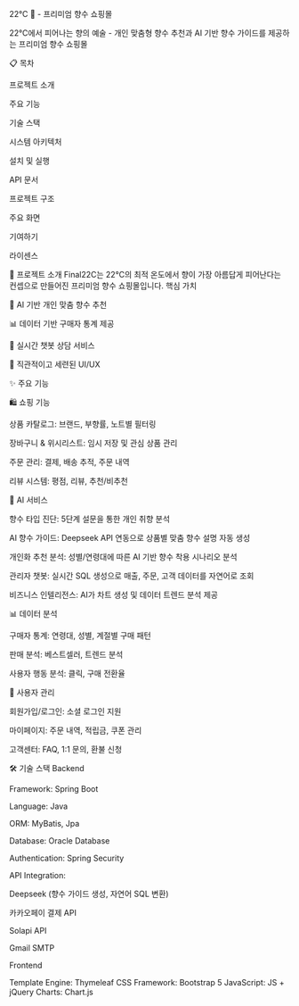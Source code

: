 22°C 🌸 - 프리미엄 향수 쇼핑몰

22°C에서 피어나는 향의 예술 - 개인 맞춤형 향수 추천과 AI 기반 향수 가이드를 제공하는 프리미엄 향수 쇼핑몰

📋 목차

프로젝트 소개

주요 기능

기술 스택

시스템 아키텍처

설치 및 실행

API 문서

프로젝트 구조

주요 화면

기여하기

라이센스

🎯 프로젝트 소개
Final22C는 22°C의 최적 온도에서 향이 가장 아름답게 피어난다는 컨셉으로 만들어진 프리미엄 향수 쇼핑몰입니다.
핵심 가치

🤖 AI 기반 개인 맞춤 향수 추천

📊 데이터 기반 구매자 통계 제공

💬 실시간 챗봇 상담 서비스

🎨 직관적이고 세련된 UI/UX

✨ 주요 기능

🛍️ 쇼핑 기능

상품 카탈로그: 브랜드, 부향률, 노트별 필터링

장바구니 & 위시리스트: 임시 저장 및 관심 상품 관리

주문 관리: 결제, 배송 추적, 주문 내역

리뷰 시스템: 평점, 리뷰, 추천/비추천

🤖 AI 서비스

향수 타입 진단: 5단계 설문을 통한 개인 취향 분석

AI 향수 가이드: Deepseek API 연동으로 상품별 맞춤 향수 설명 자동 생성

개인화 추천 분석: 성별/연령대에 따른 AI 기반 향수 착용 시나리오 분석

관리자 챗봇: 실시간 SQL 생성으로 매출, 주문, 고객 데이터를 자연어로 조회

비즈니스 인텔리전스: AI가 차트 생성 및 데이터 트렌드 분석 제공

📊 데이터 분석

구매자 통계: 연령대, 성별, 계절별 구매 패턴

판매 분석: 베스트셀러, 트렌드 분석

사용자 행동 분석: 클릭, 구매 전환율

👤 사용자 관리

회원가입/로그인: 소셜 로그인 지원

마이페이지: 주문 내역, 적립금, 쿠폰 관리

고객센터: FAQ, 1:1 문의, 환불 신청

🛠 기술 스택
Backend

Framework: Spring Boot

Language: Java

ORM: MyBatis, Jpa

Database: Oracle Database

Authentication: Spring Security 

API Integration:

Deepseek (향수 가이드 생성, 자연어 SQL 변환)

카카오페이 결제 API

Solapi API

Gmail SMTP


Frontend

Template Engine: Thymeleaf
CSS Framework: Bootstrap 5
JavaScript: JS + jQuery
Charts: Chart.js

